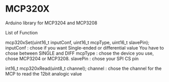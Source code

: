 # MCP320X
Arduino library for MCP3204 and MCP3208

List of Function

mcp320xSet(uint16_t inputConf, uint16_t mcpType, uint16_t slavePin);
  inputConf : chose if you want Single-ended or differential value 
  You have to chose between SINGLE and DIFF
  mcpType : chose the device you use, chose MCP3204 or MCP3208.
  slavePin : chose your SPI CS pin

int16_t mcp320xRead(uint8_t channel);
channel : chose the channel for the MCP to read the 12bit analogic value
